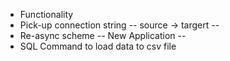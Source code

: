 - Functionality
- Pick-up connection string -- source -> targert --
- Re-async scheme -- New Application --
- SQL Command to load data to csv file




